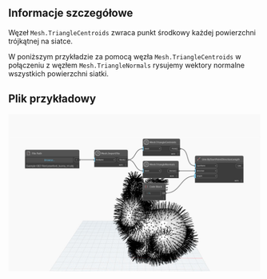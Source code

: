 ## Informacje szczegółowe
Węzeł `Mesh.TriangleCentroids` zwraca punkt środkowy każdej powierzchni trójkątnej na siatce.

W poniższym przykładzie za pomocą węzła `Mesh.TriangleCentroids` w połączeniu z węzłem `Mesh.TriangleNormals` rysujemy wektory normalne wszystkich powierzchni siatki.

## Plik przykładowy

![Example](./Autodesk.DesignScript.Geometry.Mesh.TriangleCentroids_img.jpg)
